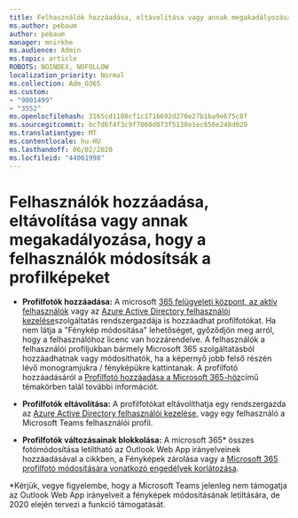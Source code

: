 ```yaml
---
title: Felhasználók hozzáadása, eltávolítása vagy annak megakadályozása, hogy a felhasználók módosítsák a profilképeket
ms.author: pebaum
author: pebaum
manager: mnirkhe
ms.audience: Admin
ms.topic: article
ROBOTS: NOINDEX, NOFOLLOW
localization_priority: Normal
ms.collection: Adm_O365
ms.custom:
- "9001499"
- "3552"
ms.openlocfilehash: 3165cd1180cf1c1716692d270e27b1ba9e675c8f
ms.sourcegitcommit: bc7d6f4f3c9f7060d073f5130e1ec856e248d020
ms.translationtype: MT
ms.contentlocale: hu-HU
ms.lasthandoff: 06/02/2020
ms.locfileid: "44061998"
---
```

# <a name="add-remove-or-prevent-users-from-changing-profile-photos"></a>Felhasználók hozzáadása, eltávolítása vagy annak megakadályozása, hogy a felhasználók módosítsák a profilképeket

- **Profilfotók hozzáadása:** A microsoft [365 felügyeleti központ, az aktív felhasználók](https://admin.microsoft.com/Adminportal/Home?source=applauncher#/users) vagy az [Azure Active Directory felhasználói kezelése](https://portal.azure.com/#blade/Microsoft_AAD_IAM/UsersManagementMenuBlade/AllUsers)szolgáltatás rendszergazdája is hozzáadhat profilfotókat.  Ha nem látja a "Fénykép módosítása" lehetőséget, győződjön meg arról, hogy a felhasználóhoz licenc van hozzárendelve. A felhasználók a felhasználói profiljukban bármely Microsoft 365 szolgáltatásból hozzáadhatnak vagy módosíthatók, ha a képernyő jobb felső részén lévő monogramjukra / fényképükre kattintanak. A profilfotó hozzáadásáról a [Profilfotó hozzáadása a Microsoft 365-höz](https://support.office.com/article/add-your-profile-photo-to-office-365-2eaf93fd-b3f1-43b9-9cdc-bdcd548435b7)című témakörben talál további információt.

- **Profilfotók eltávolítása:** A profilfotókat eltávolíthatja egy rendszergazda az [Azure Active Directory felhasználói kezelése,](https://portal.azure.com/#blade/Microsoft_AAD_IAM/UsersManagementMenuBlade/AllUsers) vagy egy felhasználó a Microsoft Teams felhasználói profil.

- **Profilfotók változásainak blokkolása:** A microsoft 365* összes fotómódosítása letiltható az Outlook Web App irányelveinek hozzáadásával a cikkben, a Fényképek zárolása vagy a [Microsoft 365 profilfotó módosítására vonatkozó engedélyek korlátozása](https://answers.microsoft.com/msoffice/forum/msoffice_o365admin-mso_manage/locking-photos-or-restricting-permissions-to/1d19ae4f-de5d-4c3d-a0ad-4b8b8ac32e3d).

*Kérjük, vegye figyelembe, hogy a Microsoft Teams jelenleg nem támogatja az Outlook Web App irányelveit a fényképek módosításának letiltására, de 2020 elején tervezi a funkció támogatását.
